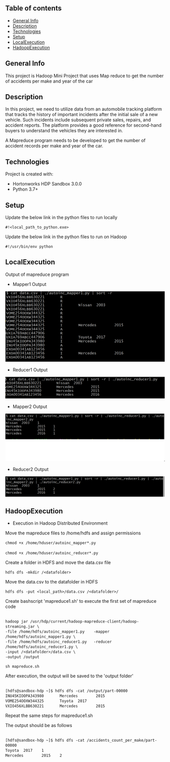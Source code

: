 ## Table of contents
* [General Info](#general-info)
* [Description](#description)
* [Technologies](#technologies)
* [Setup](#setup)
* [LocalExecution](#localexecution)
* [HadoopExecution](#hadoopexecutio)

## General Info
This project is Hadoop Mini Project that uses Map reduce to get the number of accidents per make and year of the car

## Description
In this project, we need to utilize data from an automobile tracking platform that tracks the history of important incidents after the initial sale of a new vehicle. Such incidents include subsequent private sales, repairs, and accident reports. The platform provides a good reference for second-hand buyers to understand the vehicles they are interested in.

A Mapreduce program needs to be developed to get the number of accident records per make and year of the car.


## Technologies
Project is created with:
* Hortonworks HDP Sandbox 3.0.0
* Python 3.7+


## Setup

Update the below link in the python files to run locally  

```
#!<local_path_to_python.exe>

```
Update the below link in the python files to run on Hadoop

```
#!/usr/bin/env python

```

## LocalExecution

Output of mapreduce program

* Mapper1 Output

![Alt text](screenshot/mapper1output.PNG?raw=true "Mapper1Output")

* Reducer1 Output

![Alt text](screenshot/reducer1output.PNG?raw=true "Reducer1Output")

* Mapper2 Output

![Alt text](screenshot/mapper2output.PNG?raw=true "Mapper2Output")

* Reducer2 Output

![Alt text](screenshot/reducer2output.PNG?raw=true "Reducer21Output")

## HadoopExecution

* Execution in Hadoop Distributed Environment

Move the mapreduce files to /home/hdfs and assign permissions

```
chmod +x /home/hduser/autoinc_mapper*.py

chmod +x /home/hduser/autoinc_reducer*.py

```
Create a folder in HDFS and move the data.csv file

```
hdfs dfs -mkdir /<datafolder>

```
Move the data.csv to the datafolder in HDFS

```
hdfs dfs -put <local_path>/data.csv /<datafolder>/

```
Create bashscript 'mapreduce1.sh' to execute the first set of mapreduce code

```

hadoop jar /usr/hdp/current/hadoop-mapreduce-client/hadoop-streaming.jar \
-file /home/hdfs/autoinc_mapper1.py    -mapper /home/hdfs/autoinc_mapper1.py \
-file /home/hdfs/autoinc_reducer1.py   -reducer /home/hdfs/autoinc_reducer1.py \
-input /<datafolder>/data.csv \
-output /output

```

```
sh mapreduce.sh

```

After execution, the output will be saved to the 'output folder'

```

[hdfs@sandbox-hdp ~]$ hdfs dfs -cat /output/part-00000                                                                                                              
INU45KIOOPA343980       Mercedes        2015
VOME254OOXW344325       Toyota  2017                                                                                                                                
VXIO456XLBB630221       Mercedes        2015

```

Repeat the same steps for mapreduce1.sh

The output should be as follows

```

[hdfs@sandbox-hdp ~]$ hdfs dfs -cat /accidents_count_per_make/part-00000                                                                                                                                                
Toyota  2017    1                                                                                                                                                                                        
Mercedes        2015    2  

```

